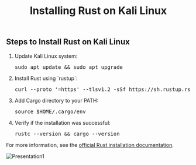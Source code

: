 <header>
    <h1>Installing Rust on Kali Linux</h1>
</header>

<section>
    <h2>Steps to Install Rust on Kali Linux</h2>
    <ol>
        <li>Update Kali Linux system:</li>
        <pre>sudo apt update && sudo apt upgrade</pre>
        <li>Install Rust using `rustup`:</li>
        <pre>curl --proto '=https' --tlsv1.2 -sSf https://sh.rustup.rs | sh</pre>
        <li>Add Cargo directory to your PATH:</li>
        <pre>source $HOME/.cargo/env</pre>
        <li>Verify if the installation was successful:</li>
        <pre>rustc --version && cargo --version</pre>
    </ol>
</section>

<footer>
    <p>For more information, see the <a href="https://www.rust-lang.org/tools/install">official Rust installation documentation</a>.</p>
</footer>

<img src="https://raw.githubusercontent.com/Luann8/Rust-install-kali-linux/main/Apresenta%C3%A7%C3%A3o1.png" alt="Presentation1">
